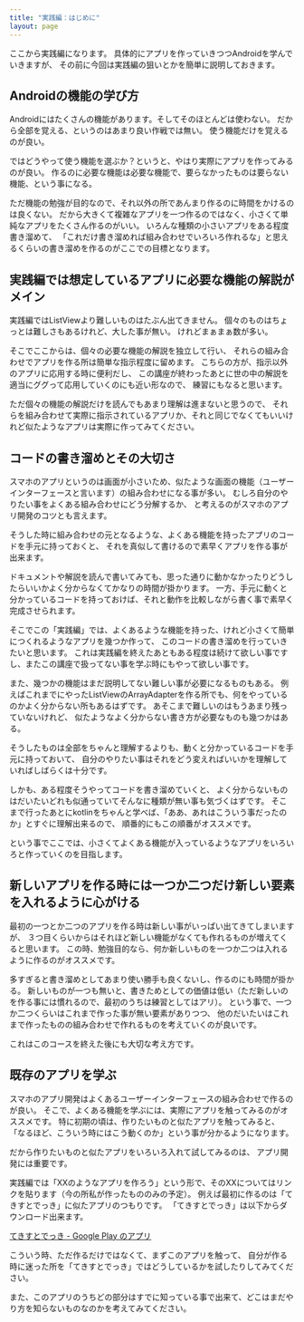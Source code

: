 ```yaml
---
title: "実践編：はじめに"
layout: page
---
```

ここから実践編になります。
具体的にアプリを作っていきつつAndroidを学んでいきますが、
その前に今回は実践編の狙いとかを簡単に説明しておきます。

## Androidの機能の学び方

Androidにはたくさんの機能があります。そしてそのほとんどは使わない。
だから全部を覚える、というのはあまり良い作戦では無い。
使う機能だけを覚えるのが良い。

ではどうやって使う機能を選ぶか？というと、やはり実際にアプリを作ってみるのが良い。
作るのに必要な機能は必要な機能で、要らなかったものは要らない機能、という事になる。

ただ機能の勉強が目的なので、それ以外の所であんまり作るのに時間をかけるのは良くない。
だから大きくて複雑なアプリを一つ作るのではなく、小さくて単純なアプリをたくさん作るのがいい。
いろんな種類の小さいアプリをある程度書き溜めて、
「これだけ書き溜めれば組み合わせでいろいろ作れるな」と思えるくらいの書き溜めを作るのがここでの目標となります。

## 実践編では想定しているアプリに必要な機能の解説がメイン

実践編ではListViewより難しいものはたぶん出てきません。
個々のものはちょっとは難しさもあるけれど、大した事が無い。
けれどまぁまぁ数が多い。

そこでここからは、個々の必要な機能の解説を独立して行い、
それらの組み合わせでアプリを作る所は簡単な指示程度に留めます。
こちらの方が、指示以外のアプリに応用する時に便利だし、
この講座が終わったあとに世の中の解説を適当にググって応用していくのにも近い形なので、
練習にもなると思います。

ただ個々の機能の解説だけを読んでもあまり理解は進まないと思うので、
それらを組み合わせて実際に指示されているアプリか、それと同じでなくてもいいけれど似たようなアプリは実際に作ってみてください。

## コードの書き溜めとその大切さ

スマホのアプリというのは画面が小さいため、似たような画面の機能（ユーザーインターフェースと言います）の組み合わせになる事が多い。
むしろ自分のやりたい事をよくある組み合わせにどう分解するか、
と考えるのがスマホのアプリ開発のコツとも言えます。

そうした時に組み合わせの元となるような、よくある機能を持ったアプリのコードを手元に持っておくと、
それを真似して書けるので素早くアプリを作る事が出来ます。

ドキュメントや解説を読んで書いてみても、思った通りに動かなかったりどうしたらいいかよく分からなくてかなりの時間が掛かります。
一方、手元に動くと分かっているコードを持っておけば、それと動作を比較しながら書く事で素早く完成させられます。

そこでこの「実践編」では、よくあるような機能を持った、けれど小さくて簡単につくれるようなアプリを幾つか作って、
このコードの書き溜めを行っていきたいと思います。
これは実践編を終えたあともある程度は続けて欲しい事ですし、またこの講座で扱ってない事を学ぶ時にもやって欲しい事です。

また、幾つかの機能はまだ説明してない難しい事が必要になるものもある。
例えばこれまでにやったListViewのArrayAdapterを作る所でも、何をやっているのかよく分からない所もあるはずです。
あそこまで難しいのはもうあまり残っていないけれど、
似たようなよく分からない書き方が必要なものも幾つかはある。

そうしたものは全部をちゃんと理解するよりも、動くと分かっているコードを手元に持っておいて、
自分のやりたい事はそれをどう変えればいいかを理解していればしばらくは十分です。

しかも、ある程度そうやってコードを書き溜めていくと、
よく分からないものはだいたいどれも似通っていてそんなに種類が無い事も気づくはずです。
そこまで行ったあとにkotlinをちゃんと学べば、「ああ、あれはこういう事だったのか」とすぐに理解出来るので、
順番的にもこの順番がオススメです。

という事でここでは、小さくてよくある機能が入っているようなアプリをいろいろと作っていくのを目指します。

## 新しいアプリを作る時には一つか二つだけ新しい要素を入れるように心がける

最初の一つとか二つのアプリを作る時は新しい事がいっぱい出てきてしまいますが、
３つ目くらいからはそれほど新しい機能がなくても作れるものが増えてくると思います。
この時、勉強目的なら、何か新しいものを一つか二つは入れるように作るのがオススメです。

多すぎると書き溜めとしてあまり使い勝手も良くないし、作るのにも時間が掛かる。
新しいものが一つも無いと、書きためとしての価値は低い（ただ新しいのを作る事には慣れるので、最初のうちは練習としてはアリ）。
という事で、一つか二つくらいはこれまで作った事が無い要素がありつつ、
他のだいたいはこれまで作ったものの組み合わせで作れるものを考えていくのが良いです。

これはこのコースを終えた後にも大切な考え方です。

## 既存のアプリを学ぶ

スマホのアプリ開発はよくあるユーザーインターフェースの組み合わせで作るのが良い。
そこで、よくある機能を学ぶには、実際にアプリを触ってみるのがオススメです。
特に初期の頃は、作りたいものと似たアプリを触ってみると、
「なるほど、こういう時にはこう動くのか」という事が分かるようになります。

だから作りたいものと似たアプリをいろいろ入れて試してみるのは、
アプリ開発には重要です。

実践編では「XXのようなアプリを作ろう」という形で、そのXXについてはリンクを貼ります（今の所私が作ったもののみの予定）。
例えば最初に作るのは「てきすとでっき」に似たアプリのつもりです。
「てきすとでっき」は以下からダウンロード出来ます。

[てきすとでっき - Google Play のアプリ](https://play.google.com/store/apps/details?id=io.github.karino2.textdeck&hl=ja)

こういう時、ただ作るだけではなくて、まずこのアプリを触って、
自分が作る時に迷った所を「てきすとでっき」ではどうしているかを試したりしてみてください。

また、このアプリのうちどの部分はすでに知っている事で出来て、どこはまだやり方を知らないものなのかを考えてみてください。